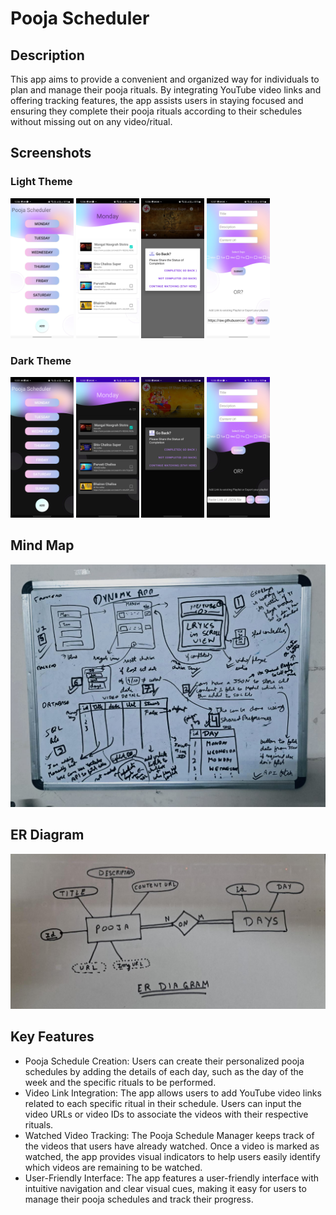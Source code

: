 # Pooja Scheduler

## Description

This app aims to provide a convenient and organized way for individuals to plan and manage their pooja rituals. By integrating YouTube video links and offering tracking features, the app assists users in staying focused and ensuring they complete their pooja rituals according to their schedules without missing out on any video/ritual.

## Screenshots

### Light Theme
<img src="https://raw.githubusercontent.com/Bhavya-gupta127/Pooja-Tracker-App/master/readme_assests/light1.jpg" width="20%"/>  <img src="https://raw.githubusercontent.com/Bhavya-gupta127/Pooja-Tracker-App/master/readme_assests/light2.jpg" width="20%"/>  <img src="https://raw.githubusercontent.com/Bhavya-gupta127/Pooja-Tracker-App/master/readme_assests/light3.jpg" width="20%"/>  <img src="https://raw.githubusercontent.com/Bhavya-gupta127/Pooja-Tracker-App/master/readme_assests/light4.jpg" width="20%"/>

### Dark Theme
<img src="https://raw.githubusercontent.com/Bhavya-gupta127/Pooja-Tracker-App/master/readme_assests/dark1.jpg" width="20%"/>  <img src="https://raw.githubusercontent.com/Bhavya-gupta127/Pooja-Tracker-App/master/readme_assests/dark2.jpg" width="20%"/>  <img src="https://raw.githubusercontent.com/Bhavya-gupta127/Pooja-Tracker-App/master/readme_assests/dark3.jpg" width="20%"/>  <img src="https://raw.githubusercontent.com/Bhavya-gupta127/Pooja-Tracker-App/master/readme_assests/dark4.jpg" width="20%"/>

## Mind Map

![Mind Map](https://raw.githubusercontent.com/Bhavya-gupta127/Pooja-Tracker-App/master/readme_assests/mind_map.jpeg)

## ER Diagram

![ER Diagram](https://raw.githubusercontent.com/Bhavya-gupta127/Pooja-Tracker-App/master/readme_assests/Rough_ER_Diagram.jpeg)

## Key Features

- Pooja Schedule Creation: Users can create their personalized pooja schedules by adding the details of each day, such as the day of the week and the specific rituals to be performed.
- Video Link Integration: The app allows users to add YouTube video links related to each specific ritual in their schedule. Users can input the video URLs or video IDs to associate the videos with their respective rituals.
- Watched Video Tracking: The Pooja Schedule Manager keeps track of the videos that users have already watched. Once a video is marked as watched, the app provides visual indicators to help users easily identify which videos are remaining to be watched.
- User-Friendly Interface: The app features a user-friendly interface with intuitive navigation and clear visual cues, making it easy for users to manage their pooja schedules and track their progress.
